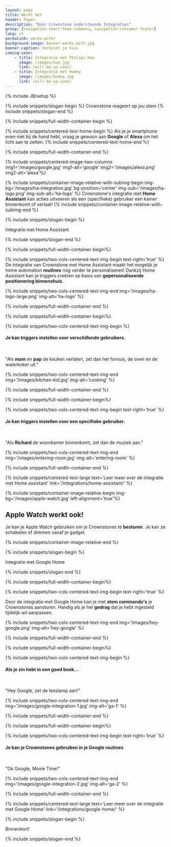 ```yaml
---
layout: page
title: Werkt met
header: Pages
description: "Door Crownstone ondersteunde Integraties"
group: [navigation-smart-home-submenu, navigation-consumer-footer]
lang: nl
permalink: works-with/
background-image: banner-works-with.jpg
banner-caption: Verbindt je huis
coming-soon:
    - title: Integratie met Philips Hue 
      image: /images/hue.jpg
      link: /will-be-up-soon/
    - title: Integratie met Homey
      image: /images/homey.jpg
      link: /will-be-up-soon/
---
```



{% include JB/setup %}

{% include snippets/slogan-begin %}
Crownstone reageert op jou stem
{% include snippets/slogan-end %}

{% include snippets/full-width-container-begin %}

{% include snippets/centered-text-home-begin %}
Als je je smartphone even niet bij de hand hebt, vraag je gewoon aan **Google** of **Alexa** om het licht aan te zetten.
{% include snippets/centered-text-home-end %}

{% include snippets/full-width-container-end %}

{% include snippets/centered-image-two-columns img1='/images/google.jpg' img1-alt='google' img2='/images/alexa.png' img2-alt='alexa'%}

{% include snippets/container-image-relative-with-subimg-begin img-bg='/images/ha-integration.jpg' bg-position='center' img-sub='/images/ha-logo.png' img-sub-alt='ha-logo' %}
Crownstone's integratie met **Home Assistant** kan acties uitvoeren als een (specifieke) gebruiker een kamer binnenkomt of verlaat!
{% include snippets/container-image-relative-with-subimg-end %}

{% include snippets/slogan-begin %}

Integratie met Home Assistant

{% include snippets/slogan-end %}


{% include snippets/full-width-container-begin%}

{% include snippets/two-cols-centered-text-img-begin text-right='true' %}
De integratie van Crownstone met Home Assistant maakt het mogelijk je home automation **routines** nóg verder te personaliseren! Dankzij Home Assistant kan je triggers creëren op basis van **gepersonaliseerde positionering binnenshuis**.
 
{% include snippets/two-cols-centered-text-img-end img='/images/ha-logo-large.png' img-alt='ha-logo' %}

{% include snippets/full-width-container-end %}


{% include snippets/full-width-container-begin%}

{% include snippets/two-cols-centered-text-img-begin %}

#### **Je kan triggers instellen voor verschillende gebruikers.**

<p>&nbsp;</p>

"Als **mam** en **pap** de keuken verlaten, zet dan het fornuis, de oven en de waterkoker uit."
 
{% include snippets/two-cols-centered-text-img-end img='/images/kitchen-kid.jpg' img-alt='cooking' %}

{% include snippets/full-width-container-end %}


{% include snippets/full-width-container-begin%}

{% include snippets/two-cols-centered-text-img-begin text-right='true' %}

#### **Je kan triggers instellen voor een specifieke gebruiker.**

<p>&nbsp;</p>

"Als **Richard** de woonkamer binnenkomt, zet dan de muziek aan."
 
{% include snippets/two-cols-centered-text-img-end img='/images/entering-room.jpg' img-alt='entering-room' %}

{% include snippets/full-width-container-end %}


{% include snippets/centered-text-large text='Leer meer over de integratie met Home assistant' link='/integrations/home-assistant/' %}


{% include snippets/container-image-relative-begin img-bg='/images/apple-watch.jpg' left-alignment='true'%}

## Apple Watch werkt ook!

Je kan je Apple Watch gebruiken om je Crownstones te **besturen**. Je kan ze schakelen of dimmen vanaf je gadget.


{% include snippets/container-image-relative-end %}



{% include snippets/slogan-begin %}

Integratie met Google Home

{% include snippets/slogan-end %}

{% include snippets/full-width-container-begin%}

{% include snippets/two-cols-centered-text-img-begin text-right='true' %}

Door de integratie met Google Home kan je met **stem commando's** je Crownstones aansturen. Handig als je het **gedrag** dat je hebt ingesteld tijdelijk wil aanpassen.
 
{% include snippets/two-cols-centered-text-img-end img='/images/hey-google.png' img-alt='hey-google' %}

{% include snippets/full-width-container-end %}


{% include snippets/full-width-container-begin%}

{% include snippets/two-cols-centered-text-img-begin %}

#### **Als je zin hebt in een goed boek...**

<p>&nbsp;</p>

"Hey Google, zet de leeslamp aan!"
 
{% include snippets/two-cols-centered-text-img-end img='/images/google-integration-1.jpg' img-alt='ga-1' %}

{% include snippets/full-width-container-end %}


{% include snippets/full-width-container-begin%}

{% include snippets/two-cols-centered-text-img-begin text-right='true' %}

#### **Je kan je Crownstones gebruiken in je Google routines**

<p>&nbsp;</p>

"Ok Google, Movie Time!"
 
{% include snippets/two-cols-centered-text-img-end img='/images/google-integration-2.jpg' img-alt='ga-2' %}

{% include snippets/full-width-container-end %}

{% include snippets/centered-text-large text='Leer meer over de integratie met Google Home' link='/integrations/google-home/' %}


{% include snippets/slogan-begin %}

Binnenkort!

{% include snippets/slogan-end %}

